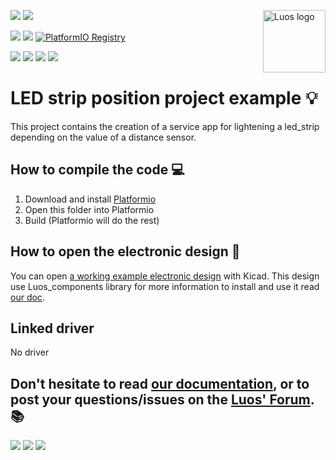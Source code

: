 <a href="https://luos.io"><img src="https://uploads-ssl.webflow.com/601a78a2b5d030260a40b7ad/603e0cc45afbb50963aa85f2_Gif%20noir%20rect.gif" alt="Luos logo" title="Luos" align="right" height="100" /></a>

![](https://github.com/Luos-io/Luos/actions/workflows/build.yml/badge.svg)
[![](https://img.shields.io/github/license/Luos-io/Luos)](https://github.com/Luos-io/Luos/blob/master/LICENSE)

[![](https://img.shields.io/badge/Luos-Documentation-34A3B4)](https://docs.luos.io)
[![](http://certified.luos.io)](https://luos.io)
[![PlatformIO Registry](https://badges.registry.platformio.org/packages/luos/library/Luos.svg)](https://registry.platformio.org/libraries/luos/luos_engine)

[![](https://img.shields.io/discord/902486791658041364?label=Discord&logo=discord&style=social)](http://bit.ly/JoinLuosDiscord)
[![](https://img.shields.io/reddit/subreddit-subscribers/Luos?style=social)](https://www.reddit.com/r/Luos)
[![](https://img.shields.io/twitter/url/http/shields.io.svg?style=social)](https://twitter.com/intent/tweet?text=Unleash%20electronic%20devices%20as%20microservices%20thanks%20to%20Luos&https://luos.io&via=Luos_io&hashtags=embeddedsystems,electronics,microservices,api)
[![](https://img.shields.io/badge/LinkedIn-Share-0077B5?style=social&logo=linkedin)](https://www.linkedin.com/sharing/share-offsite/?url=https%3A%2F%2Fgithub.com%2Fluos-io)


# LED strip position project example :bulb:
This project contains the creation of a service app for lightening a led_strip depending on the value of a distance sensor.

## How to compile the code :computer:

 1. Download and install [Platformio](https://platformio.org/platformio-ide)
 2. Open this folder into Platformio
 3. Build (Platformio will do the rest)

## How to open the electronic design :electric_plug:
You can open [a working example electronic design](https://github.com/Luos-io/Luos/tree/main/examples/hardware) with Kicad. This design use Luos_components library for more information to install and use it read [our doc](https://docs.luos.io).

## Linked driver
No driver

## Don't hesitate to read [our documentation](https://docs.luos.io), or to post your questions/issues on the [Luos' Forum](https://community.luos.io). :books:

[![](https://img.shields.io/discourse/topics?server=https%3A%2F%2Fcommunity.luos.io&logo=Discourse)](https://community.luos.io)
[![](https://img.shields.io/badge/Luos-Documentation-34A3B4)](https://docs.luos.io)
[![](https://img.shields.io/badge/LinkedIn-Follow%20us-0077B5?style=flat&logo=linkedin)](https://www.linkedin.com/company/luos)
